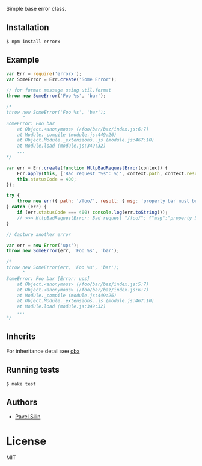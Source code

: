 Simple base error class.

## Installation

```
$ npm install errorx
```

## Example

```js
var Err = require('errorx');
var SomeError = Err.create('Some Error');

// for format message using util.format
throw new SomeError('Foo %s', 'bar');

/*
throw new SomeError('Foo %s', 'bar');
      ^
SomeError: Foo bar
    at Object.<anonymous> (/foo/bar/baz/index.js:6:7)
    at Module._compile (module.js:449:26)
    at Object.Module._extensions..js (module.js:467:10)
    at Module.load (module.js:349:32)
    ...
*/

var err = Err.create(function HttpBadRequestError(context) {
    Err.apply(this, ['Bad request "%s": %j', context.path, context.result]);
    this.statusCode = 400;
});

try {
    throw new err({ path: '/foo/', result: { msg: 'property bar must be a string' } });
} catch (err) {
    if (err.statusCode === 400) console.log(err.toString());
    // >>> HttpBadRequestError: Bad request "/foo/": {"msg":"property bar must be a string"}
}

// Capture another error

var err = new Error('ups');
throw new SomeError(err, 'Foo %s', 'bar');

/*
throw new SomeError(err, 'Foo %s', 'bar');
      ^
SomeError: Foo bar [Error: ups]
    at Object.<anonymous> (/foo/bar/baz/index.js:5:7)
    at Object.<anonymous> (/foo/bar/baz/index.js:6:7)
    at Module._compile (module.js:449:26)
    at Object.Module._extensions..js (module.js:467:10)
    at Module.load (module.js:349:32)
    ...
*/

```
## Inherits

For inheritance detail see [obx](https://www.npmjs.org/package/obx)

## Running tests

```
$ make test
```

## Authors

  - [Pavel Silin](https://github.com/fi11)

# License

  MIT

